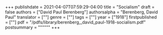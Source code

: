 +++
publishdate = 2021-04-07T07:59:29-04:00
title = "Socialism"
draft = false
authors = ["David Paul Berenberg"]
authorsalpha = "Berenberg, David Paul"
translator = [""]
genre = [""]
tags = [""]
year = ["1918"]
firstpublished = [""]
pdf = "/pdfs/library/berenberg,_david_paul-1918-socialism.pdf"
postsummary = """"""
+++
